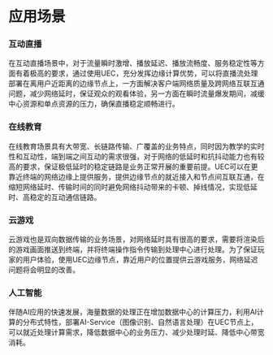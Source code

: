 # 应用场景

### **互动直播**

在互动直播场景中，对于流量瞬时激增、播放延迟、播放流畅度、服务稳定性等方面有着极高的要求，通过使用UEC，充分发挥边缘计算优势，可以将直播流处理部署在离用户近距离的边缘节点上，一方面解决客户端网络质量及跨网络互联互通问题，减少网络延时，保证观众的观看体验，另一方面在瞬时流量爆发期间，减缓中心资源和单点资源的压力，确保直播稳定顺畅进行。

### **在线教育**

在线教育场景具有大带宽、长链路传输、广覆盖的业务特点，同时因为教学的实时性和互动性，端到端之间互动的需求很强，对于网络的低延时和抗抖动能力也有较高的要求，保证极低延时的稳定链路是业务正常开展的重要前提。UEC可以在更靠近终端的网络边缘上提供服务，提供边缘节点的就近接入和节点间互联互通，在缩短网络延时、传输时间的同时避免网络抖动带来的卡顿、掉线情况，实现低延时、高稳定的互动通信链路。

### **云游戏**

云游戏也是双向数据传输的业务场景，对网络延时具有很高的要求，需要将渲染后的游戏画面推送到终端，并将终端操作指令传输到处理中心进行处理。为了保证玩家的用户体验，使用UEC边缘节点，靠近用户的位置提供云游戏服务，网络延迟问题将会明显的改善。

### **人工智能**

伴随AI应用的快速发展，海量数据的处理正在增加数据中心的计算压力，利用AI计算的分布式特性，部署AI-Service（图像识别、自然语言处理）在UEC节点上，可以就近处理计算需求，降低数据中心的业务压力、减少处理时延、降低中心带宽消耗。

